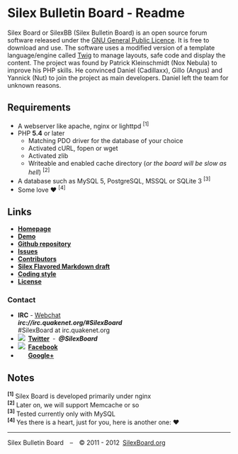 Silex Bulletin Board - Readme
=============================
Silex Board or SilexBB (Silex Bulletin Board) is an open source forum software released under the [GNU General Public Licence](http://www.gnu.org/licenses/gpl-3.0.html). It is free to download and use.
The software uses a modified version of a template language/engine called [Twig](https://github.com/SilexBoard/Template) to manage layouts, safe code and display the content.
The project was found by Patrick Kleinschmidt (Nox Nebula) to improve his PHP skills. He convinced Daniel (Cadillaxx), Gillo (Angus) and Yannick (Nut) to join the project as main developers. Daniel left the team for unknown reasons.

Requirements
------------
* A webserver like apache, nginx or lighttpd <sup>[1]</sup>
* PHP __5.4__ or later
	* Matching PDO driver for the database of your choice
	* Activated cURL, fopen or wget
	* Activated zlib
	* Writeable and enabled cache directory (_or the board will be slow as hell_) <sup>[2]</sup>
* A database such as MySQL 5, PostgreSQL, MSSQL or SQLite 3 <sup>[3]</sup>
* Some love ♥ <sup>[4]</sup>

Links
-------
* __[Homepage](http://www.silexboard.org/)__
* __[Demo](http://demo.silexboard.org/)__
* __[Github repository](https://github.com/SilexBoard/Board)__
* __[Issues](https://github.com/SilexBoard/Board/issues)__
* __[Contributors](https://github.com/SilexBoard/Board/blob/master/CONTRIBUTORS.md)__
* __[Silex Flavored Markdown draft](http://demo.silexboard.org/Draft/Silex_Flavored_Markdown.html)__
* __[Coding style](https://github.com/SilexBoard/Board/blob/master/docs/codingstyle.md)__
* __[License](http://www.gnu.org/licenses/gpl-3.0.html)__

### Contact
* __IRC__ - [Webchat](http://webchat.quakenet.org/?channels=SilexBoard)<br>___irc://irc.quakenet.org/#SilexBoard___<br>#SilexBoard at irc.quakenet.org
* ![](https://twitter.com/favicon.ico) __[Twitter](https://twitter.com/SilexBoard)__ - ___@SilexBoard___
* ![](https://www.facebook.com/favicon.ico) __[Facebook](https://www.facebook.com/SilexBoard)__
* <img src="https://ssl.gstatic.com/s2/oz/images/faviconr2.ico" height="16" width="16"> __[Google+](https://plus.google.com/b/110206747608815084063/)__

Notes
-----
__<sup>[1]</sup>__ Silex Board is developed primarily under nginx<br>
__<sup>[2]</sup>__ Later on, we will support Memcache or so<br>
__<sup>[3]</sup>__ Tested currently only with MySQL<br>
__<sup>[4]</sup>__ Yes there is a heart, just for you, here is another one: ♥

-----

Silex Bulletin Board – © 2011 - 2012 [SilexBoard.org](http://www.silexboard.org/)